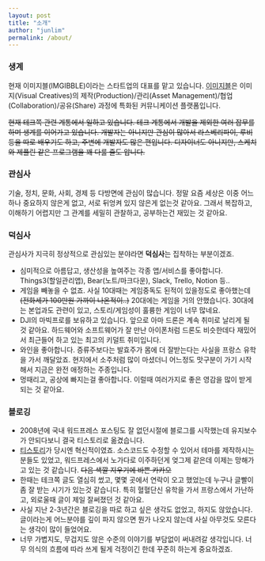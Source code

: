 ```yaml
---
layout: post
title: "소개"
author: "junlim"
permalink: /about/
---
```


### 생계
현재 이미지블(IMGIBBLE)이라는 스타트업의 대표를 맡고 있습니다. [이미지블](https://www.imgibble.com/?utm_source=Blog&utm_medium=Jun&utm_campaign=Post)은 이미지(Visual Creatives)의 제작(Production)/관리(Asset Management)/협업(Collaboration)/공유(Share) 과정에 특화된 커뮤니케이션 플랫폼입니다.

~~현재 테크쪽 관련 계통에서 일하고 있습니다. 테크 계통에서 개발을 제외한 여러 잡무를 하며 생계를 이어가고 있습니다. 개발자는 아니지만 관심이 많아서 라스베리파이, 루비 등을 따로 배우기도 하고, 주변에 개발자도 많은 편입니다. 디자이너도 아니지만, 스케치와 제플린 같은 프로그램을 꽤 다룰 줄도 압니다.~~

### 관심사
기술, 정치, 문화, 사회, 경제 등 다방면에 관심이 많습니다. 정말 요즘 세상은 이중 어느하나 중요하지 않은게 없고, 서로 뒤엉켜 있지 않은게 없는것 같아요. 그래서 복잡하고, 이해하기 어렵지만 그 관계를 세밀히 관찰하고, 공부하는건 재밌는 것 같아요.

### 덕심사
관심사가 지극히 정상적으로 관심있는 분야라면 **덕심사**는 집착하는 부분이겠죠.
- 심미적으로 아름답고, 생산성을 높여주는 각종 앱/서비스를 좋아합니다. Things3(할일관리앱), Bear(노트/마크다운), Slack, Trello, Notion 등..
- 게임을 빼놓을 수 없죠. 사실 10대때는 게임중독도 된적이 있을정도로 좋아했는데 ~~(전화세가 100만원 가까이 나온적이..)~~ 20대에는 게임을 거의 안했습니다. 30대에는 본업과도 관련이 있고, 스토리/게임성이 훌륭한 게임이 너무 많네요.
- DJI의 마빅프로를 보유하고 있습니다. 앞으로 아마 드론은 계속 취미로 날리게 될 것 같아요. 하드웨어와 소프트웨어가 잘 만난 아이폰처럼 드론도 비슷한데다 재밌어서 최근들어 하고 있는 최고의 키덜트 취미입니다.
- 와인을 좋아합니다. 증류주보다는 발효주가 몸에 더 잘받는다는 사실을 프랑스 유학을 가서 깨달았죠. 현지에서 소주처럼 많이 마셨더니 어느정도 맛구분이 가기 시작해서 지금은 완전 애정하는 주종입니다.
- 멍때리고, 공상에 빠지는걸 좋아합니다. 이럴때 여러가지로 좋은 영감을 많이 받게 되는 것 같아요.

### 블로깅
- 2008년에 국내 워드프레스 포스팅도 잘 없던시절에 블로그를 시작했는데 유지보수가 안되다보니 결국 티스토리로 옮겼습니다.
- [티스토리](http://gyunny.tistory.com)가 당시엔 혁신적이였죠. 소스코드도 수정할 수 있어서 테마를 제작하시는분들도 있었고, 워드프레스에서 노가다로 이주하던게 엊그제 같은데 이제는 망해가고 있는 것 같습니다. ~~다음 색깔 지우기에 바쁜 카카오~~
- 한때는 테크쪽 글도 열심히 썼고, 몇몇 곳에서 연락이 오고 했었는데 누구나 글빨이 좀 잘 받는 시기가 있는것 같습니다. 특히 혈혈단신 유학을 가서 프랑스에서 가난하고, 외로울때 글이 제일 잘써졌던 것 같아요.
- 사실 지난  2-3년간은 블로깅을 따로 하고 싶은 생각도 없었고, 하지도 않았습니다. 글이라는게 어느분야를 깊이 파지 않으면 뭔가 나오지 않는데 사실 아무것도 모른다는 생각이 많이 들었어요.
- 너무 가볍지도, 무겁지도 않은 수준의 이야기를 부담없이 써내려갈 생각입니다. 너무 의식의 흐름에 따라 쓰게 될게 걱정이긴 한데 꾸준히 하는게 중요하겠죠.

<br>
<div align="center">
<div class="fb-follow" data-href="https://www.facebook.com/hyungyun.lim" data-layout="button_count" data-size="small" data-show-faces="true"></div>
</div>
<br>
